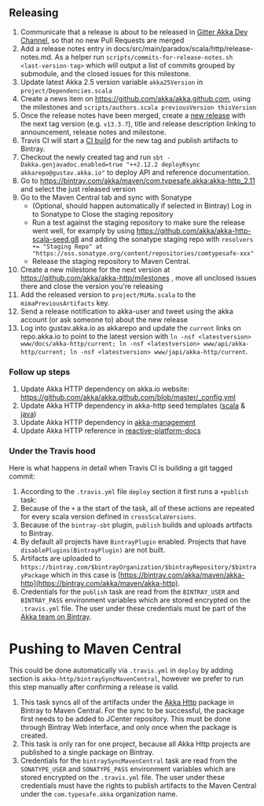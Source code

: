 ## Releasing
1. Communicate that a release is about to be released in [Gitter Akka Dev Channel](https://gitter.im/akka/dev), so that no new Pull Requests are merged
1. Add a release notes entry in docs/src/main/paradox/scala/http/release-notes.md. As a helper run
`scripts/commits-for-release-notes.sh <last-version-tag>` which will output a list of commits grouped by submodule, and the closed issues for this milestone.
1. Update latest Akka 2.5 version variable `akka25Version` in `project/Dependencies.scala`
1. Create a news item on https://github.com/akka/akka.github.com, using the milestones and `scripts/authors.scala previousVersion thisVersion`
1. Once the release notes have been merged, create a [new release](https://github.com/akka/akka-http/releases/new) with the next tag version (e.g. `v13.3.7`), title and release description linking to announcement, release notes and milestone.
1. Travis CI will start a [CI build](https://travis-ci.org/akka/akka-http/builds) for the new tag and publish artifacts to Bintray.
1. Checkout the newly created tag and run `sbt -Dakka.genjavadoc.enabled=true "++2.12.2 deployRsync akkarepo@gustav.akka.io"` to deploy API and reference documentation.
1. Go to https://bintray.com/akka/maven/com.typesafe.akka:akka-http_2.11 and select the just released version
1. Go to the Maven Central tab and sync with Sonatype
   - (Optional, should happen automatically if selected in Bintray) Log in to Sonatype to Close the staging repository
   - Run a test against the staging repository to make sure the release went well, for examply by using https://github.com/akka/akka-http-scala-seed.g8 and adding the sonatype staging repo with `resolvers += "Staging Repo" at "https://oss.sonatype.org/content/repositories/comtypesafe-xxx"`
   - Release the staging repository to Maven Central.
1. Create a new milestone for the next version at https://github.com/akka/akka-http/milestones , move all unclosed issues there and close the version you're releasing
1. Add the released version to `project/MiMa.scala` to the `mimaPreviousArtifacts` key.
1. Send a release notification to akka-user and tweet using the akka account (or ask someone to) about the new release
1. Log into gustav.akka.io as akkarepo and update the `current` links on repo.akka.io to point to the latest version with `ln -nsf <latestversion> www/docs/akka-http/current; ln -nsf <latestversion> www/api/akka-http/current; ln -nsf <latestversion> www/japi/akka-http/current`.

### Follow up steps

1. Update Akka HTTP dependency on akka.io website: https://github.com/akka/akka.github.com/blob/master/_config.yml
2. Update Akka HTTP dependency in akka-http seed templates ([scala](https://github.com/akka/akka-http-scala-seed.g8/) & [java](https://github.com/akka/akka-http-java-seed.g8/)) 
3. Update Akka HTTP dependency in [akka-management](https://github.com/akka/akka-management/blob/master/project/Dependencies.scala)
4. Update Akka HTTP reference in [reactive-platform-docs](https://github.com/typesafehub/reactive-platform-docs/blob/master/build.sbt#L29)

### Under the Travis hood

Here is what happens in detail when Travis CI is building a git tagged commit:

1. According to the `.travis.yml` file `deploy` section it first runs a `+publish` task:
  1. Because of the `+` a the start of the task, all of these actions are repeated for every scala version defined in `crossScalaVersions`.
  2. Because of the `bintray-sbt` plugin, `publish` builds and uploads artifacts to Bintray.
  3. By default all projects have `BintrayPlugin` enabled. Projects that have `disablePlugins(BintrayPlugin)` are not built.
  4. Artifacts are uploaded to `https://bintray.com/$bintrayOrganization/$bintrayRepository/$bintrayPackage` which in this case is [https://bintray.com/akka/maven/akka-http](https://bintray.com/akka/maven/akka-http).
  5. Credentials for the `publish` task are read from the `BINTRAY_USER` and `BINTRAY_PASS` environment variables which are stored encrypted on the `.travis.yml` file. The user under these credentials must be part of the [Akka team on Bintray](https://bintray.com/akka/).
  
# Pushing to Maven Central
This could be done automatically via `.travis.yml` in `deploy` by adding section is `akka-http/bintraySyncMavenCentral`, however we prefer to run this step manually after confirming a release is valid.

  1. This task syncs all of the artifacts under the [Akka Http](https://bintray.com/akka/maven/akka-http) package in Bintray to Maven Central. For the sync to be successful, the package first needs to be added to JCenter repository. This must be done through Bintray Web interface, and only once when the package is created.
  2. This task is only ran for one project, because all Akka Http projects are published to a single package on Bintray.
  3. Credentials for the `bintraySyncMavenCentral` task are read from the `SONATYPE_USER` and `SONATYPE_PASS` environment variables which are stored encrypted on the `.travis.yml` file. The user under these credentials must have the rights to publish artifacts to the Maven Central under the `com.typesafe.akka` organization name.
